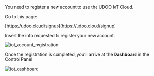 You need to register a new account to use the UDOO IoT Cloud.

Go to this page:

[https://udoo.cloud/signup](https://udoo.cloud/signup)

Insert the info requested to register your new account.

<img src="../img/iot_account_registration.png" alt="iot_account_registration" class="img-responsive" >


Once the registration is completed, you’ll arrive at the **Dashboard** in the Control Panel

<img src="../img/iot_dashboard.png" alt="iot_dashboard" class="img-responsive" >
